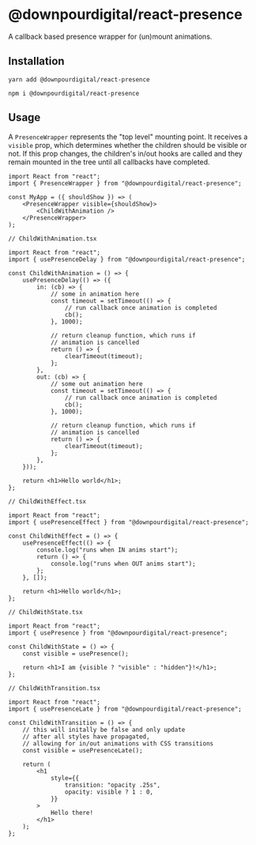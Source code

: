 # @downpourdigital/react-presence

A callback based presence wrapper for (un)mount animations.

## Installation

```
yarn add @downpourdigital/react-presence
```

```
npm i @downpourdigital/react-presence
```

## Usage

A `PresenceWrapper` represents the "top level" mounting point. It receives a `visible` prop, which determines whether the children should be visible or not. If this prop changes, the children's in/out hooks are called and they remain mounted in the tree until all callbacks have completed.

```tsx
import React from "react";
import { PresenceWrapper } from "@downpourdigital/react-presence";

const MyApp = ({ shouldShow }) => (
	<PresenceWrapper visible={shouldShow}>
		<ChildWithAnimation />
	</PresenceWrapper>
);
```

```tsx
// ChildWithAnimation.tsx

import React from "react";
import { usePresenceDelay } from "@downpourdigital/react-presence";

const ChildWithAnimation = () => {
	usePresenceDelay(() => ({
		in: (cb) => {
			// some in animation here
			const timeout = setTimeout(() => {
				// run callback once animation is completed
				cb();
			}, 1000);

			// return cleanup function, which runs if
			// animation is cancelled
			return () => {
				clearTimeout(timeout);
			};
		},
		out: (cb) => {
			// some out animation here
			const timeout = setTimeout(() => {
				// run callback once animation is completed
				cb();
			}, 1000);

			// return cleanup function, which runs if
			// animation is cancelled
			return () => {
				clearTimeout(timeout);
			};
		},
	}));

	return <h1>Hello world</h1>;
};
```

```tsx
// ChildWithEffect.tsx

import React from "react";
import { usePresenceEffect } from "@downpourdigital/react-presence";

const ChildWithEffect = () => {
	usePresenceEffect(() => {
		console.log("runs when IN anims start");
		return () => {
			console.log("runs when OUT anims start");
		};
	}, []);

	return <h1>Hello world</h1>;
};
```

```tsx
// ChildWithState.tsx

import React from "react";
import { usePresence } from "@downpourdigital/react-presence";

const ChildWithState = () => {
	const visible = usePresence();

	return <h1>I am {visible ? "visible" : "hidden"}!</h1>;
};
```

```tsx
// ChildWithTransition.tsx

import React from "react";
import { usePresenceLate } from "@downpourdigital/react-presence";

const ChildWithTransition = () => {
	// this will initally be false and only update
	// after all styles have propagated,
	// allowing for in/out animations with CSS transitions
	const visible = usePresenceLate();

	return (
		<h1
			style={{
				transition: "opacity .25s",
				opacity: visible ? 1 : 0,
			}}
		>
			Hello there!
		</h1>
	);
};
```
